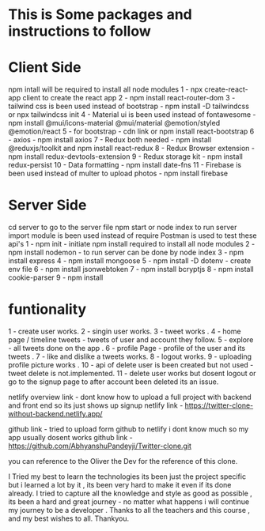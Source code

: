 # This is Some packages and instructions to follow

# Client Side
npm intall will be required to install all node modules
1 - npx create-react-app client to create the react app 
2 - npm install react-router-dom 
3 - tailwind css is been used instead of bootstrap - npm install -D tailwindcss or npx tailwindcss init
4 - Material ui is been used instead of fontawesome - npm install @mui/icons-material @mui/material @emotion/styled @emotion/react
5 - for bootstrap - cdn link or npm install react-bootstrap
6 - axios  - npm install axios
7 - Redux both needed  - npm install @reduxjs/toolkit and npm install react-redux
8 - Redux Browser extension - npm install redux-devtools-extension
9 - Redux storage kit - npm install redux-persist
10 - Data formatting  - npm install date-fns
11 - Firebase is been used instead of multer to upload photos - npm install firebase


# Server Side
 cd server to go to the server file
 npm start or node index to run server
 import module is been used instead of require 
 Postman is used to test these api's
1 - npm init - initiate
npm install required to install all node modules
2 - npm install nodemon - to run server can be done by node index
3 - npm install express 
4 - npm install mongoose
5 - npm install -D dotenv - create env file
6 - npm install jsonwebtoken 
7 - npm install bcryptjs
8 - npm install cookie-parser
9 - npm install 


# funtionality 
1 - create user works.
2 - singin user works.
3 - tweet works .
4 - home page / timeline tweets - tweets of user and account they follow.
5 - explore - all tweets done on the app .
6 - profile Page  - profile of the user and its tweets .
7 - like and dislike a tweets works.
8 - logout works.
9 - uploading profile picture works .
10 - api of delete user is been created but not used - tweet delete is not.implemented.
11 - delete user works but dosent logout or go to the signup page to after account been deleted its an issue. 



netlify overview link - dont know how to upload a full project with backend and front end so its just shows up signup
netlify link - https://twitter-clone-without-backend.netlify.app/

github link  - tried to upload form github to netlify i dont know much so my app usually dosent works 
github link - https://github.com/AbhyanshuPandeyji/Twitter-clone.git


you can reference to the Oliver the Dev for the reference of this clone.


I Tried my best to learn the technologies its been just the project specific but i learned a lot by it , its been very hard to make it even if its done already.
I tried to capture all the knowledge and style as good as possible , its been a hard and great journey  - no matter what happens i will continue my journey to be a developer . 
Thanks to all the teachers and this course , and my best wishes to all. Thankyou.

